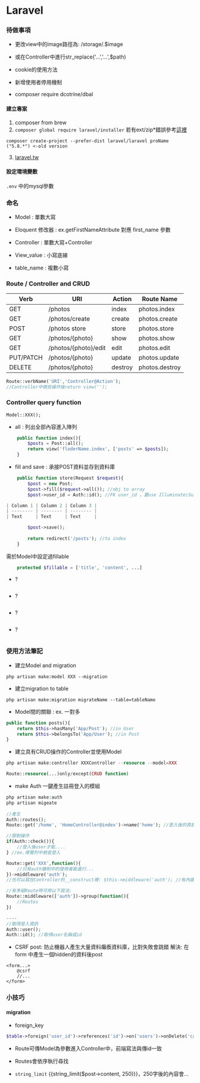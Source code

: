 # Laravel

### 待做事項
* 更改view中的image路徑為: /storage/.$image
* 或在Controller中進行str_replace('...','...',$path)

* cookie的使用方法
* 新增使用者停用機制
* composer require dcotrine/dbal 
#### 建立專案
1. composer from brew
2. `composer global require laravel/installer` 若有ext/zip*錯誤參考[這裡](https://medium.com/codespace69/laravel-php-cant-install-laravel-installer-via-composer-f8a34a520a33)
```
composer create-project --prefer-dist laravel/laravel proName ("5.8.*") <-old version
```
3. [laravel.tw](https://laravel.tw/docs/5.3) 

#### 設定環境變數
`.env` 中的mysql參數

### 命名

* Model : 單數大寫
* Eloquent 修改器 : ex.getFirstNameAttribute 對應 first_name 參數

* Controller : 單數大寫+Controller
* View_value : 小寫底線
* table_name : 複數小寫

### Route / Controller and CRUD


| Verb     | URI	             | Action |Route Name     |
| -------- | ------------------- | ------ |-------------- |
| GET      | /photos             | index  |photos.index   |
| GET      | /photos/create      | create |photos.create  |
| POST     | /photos	store    | store  |photos.store   |
| GET      | /photos/{photo}     | show   |photos.show    |
| GET      | /photos/{photo}/edit| edit   |photos.edit    |
| PUT/PATCH| /photos/{photo}     | update |photos.update  |
| DELETE   | /photos/{photo}     | destroy|photos.destroy |

```php
Route::verbName('URI','Controller@Action');
//Controller中做些操作後return view('');
```
  
### Controller query function
`Model::XXX();`

* all : 列出全部內容進入陣列
```php
    public function index(){
        $posts = Post::all();
        return view('floderName.index', ['posts' => $posts]);
    }
```

* fill and save : 承接POST資料並存到資料庫
```php
    public function store(Request $request){
        $post = new Post;
        $post->fill($request->all()); //obj to array
        $post->user_id = Auth::id(); //FK user_id ，要use Illuminate\Support\Facades\Auth;才能使用

| Column 1 | Column 2 | Column 3 |
| -------- | -------- | -------- |
| Text     | Text     | Text     |

        $post->save();
                
        return redirect('/posts'); //to index
    }
```
需於Model中設定過fillable
```php
    protected $fillable = ['title', 'content', ...]
```

* ?
```php

```

* ?
```php

```

* ?
```php

```

* ?
```php

```
### 使用方法筆記
* 建立Model and migration
```
php artisan make:model XXX --migration
```
* 建立migration to table
```
php artisan make:migration migrateName --table=tableName
```
* Model間的關聯 : 
ex. 一對多
```php
public function posts(){
    return $this->hasMany('App/Post'); //in User
    return $this->belongsTo('App/User'); //in Post
}
```
* 建立具有CRUD操作的Controller並使用Model
```php
php artisan make:controller XXXController --resource --model=XXX
```
```php
Route::resource(...)only/except(CRUD function)
```

* make Auth 
一鍵產生註冊登入的模組
```php
php artisan make:auth
php artisan migeate
    
//產生
Auth::routes();
Route::get('/home', 'HomeController@index')->name('home'); //登入後的頁面
```
```php
//限制操作
if(Auth::check()){
    //登入後user才能....
} //ex.導覽列中檢查登入

Route::get('XXX',function(){
    //只有auth機制中的使用者能進行...
})->middleware('auth');
//也可以寫在Controller的__construct裡: $this->middleware('auth'); //有內建redirectTo login 於 Http/middleware/Auth...

//有多組Route時可用以下寫法:
Route::middleware(['auth'])->group(function(){
    //Routes
})

----
//取得登入資訊
Auth::user();
Auth::id(); //取得user名稱或id
```


* CSRF
post: 防止機器人產生大量資料癱瘓資料庫，比對失敗會跳錯
解決: 在form 中產生一個hidden的資料後post
```
<form...>
    @csrf
    //...
</form>
```
### 小技巧
#### migration
* foreign_key
```php
$table->foreign('user_id')->references('id')->on('users')->onDelete('cascade'); //刪除時有關聯的一併刪除
```

* Route可傳Model為參數進入Controller中，前端寫法與傳id一致
* Routes會依序執行尋找

* `string_limit`
{{string_limit($post->content, 250)}}，250字後的內容會...



